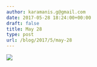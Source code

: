 ```yaml
---
author: karamanis.g@gmail.com
date: 2017-05-28 18:24:00+00:00
draft: false
title: May 28
type: post
url: /blog/2017/5/may-28
---
```


![](/images/2017-05-28-20175may-28/image-asset.jpeg)

